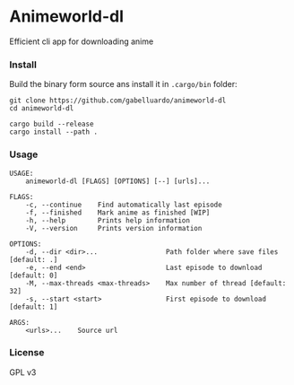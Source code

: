 # Animeworld-dl

Efficient cli app for downloading anime

### Install

Build the binary form source ans install it in `.cargo/bin` folder:

```
git clone https://github.com/gabelluardo/animeworld-dl
cd animeworld-dl

cargo build --release
cargo install --path .
```

### Usage

```
USAGE:
    animeworld-dl [FLAGS] [OPTIONS] [--] [urls]...

FLAGS:
    -c, --continue    Find automatically last episode
    -f, --finished    Mark anime as finished [WIP]
    -h, --help        Prints help information
    -V, --version     Prints version information

OPTIONS:
    -d, --dir <dir>...                 Path folder where save files [default: .]
    -e, --end <end>                    Last episode to download [default: 0]
    -M, --max-threads <max-threads>    Max number of thread [default: 32]
    -s, --start <start>                First episode to download [default: 1]

ARGS:
    <urls>...    Source url
```

### License

GPL v3

